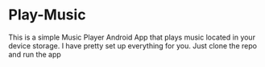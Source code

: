 # Play-Music
This is a simple Music Player Android App that plays music located in your device storage.
I have pretty set up everything for you. Just clone the repo and run the app
